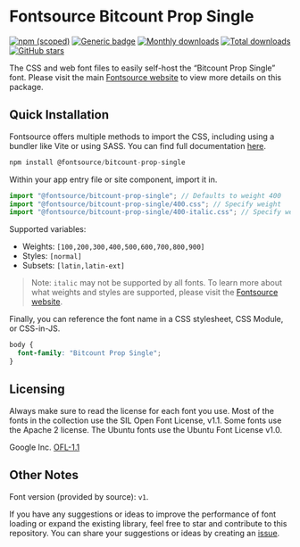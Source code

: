 # Fontsource Bitcount Prop Single

[![npm (scoped)](https://img.shields.io/npm/v/@fontsource/bitcount-prop-single?color=brightgreen)](https://www.npmjs.com/package/@fontsource/bitcount-prop-single) [![Generic badge](https://img.shields.io/badge/fontsource-passing-brightgreen)](https://github.com/fontsource/fontsource) [![Monthly downloads](https://badgen.net/npm/dm/@fontsource/bitcount-prop-single)](https://github.com/fontsource/fontsource) [![Total downloads](https://badgen.net/npm/dt/@fontsource/bitcount-prop-single)](https://github.com/fontsource/fontsource) [![GitHub stars](https://img.shields.io/github/stars/fontsource/fontsource.svg?style=social&label=Star)](https://github.com/fontsource/fontsource/stargazers)

The CSS and web font files to easily self-host the “Bitcount Prop Single” font. Please visit the main [Fontsource website](https://fontsource.org/fonts/bitcount-prop-single) to view more details on this package.

## Quick Installation

Fontsource offers multiple methods to import the CSS, including using a bundler like Vite or using SASS. You can find full documentation [here](https://fontsource.org/docs/getting-started/introduction).

```javascript
npm install @fontsource/bitcount-prop-single
```

Within your app entry file or site component, import it in.

```javascript
import "@fontsource/bitcount-prop-single"; // Defaults to weight 400
import "@fontsource/bitcount-prop-single/400.css"; // Specify weight
import "@fontsource/bitcount-prop-single/400-italic.css"; // Specify weight and style
```

Supported variables:
- Weights: `[100,200,300,400,500,600,700,800,900]`
- Styles: `[normal]`
- Subsets: `[latin,latin-ext]`

> Note: `italic` may not be supported by all fonts. To learn more about what weights and styles are supported, please visit the [Fontsource website](https://fontsource.org/fonts/bitcount-prop-single).

Finally, you can reference the font name in a CSS stylesheet, CSS Module, or CSS-in-JS.

```css
body {
  font-family: "Bitcount Prop Single";
}
```

## Licensing
Always make sure to read the license for each font you use. Most of the fonts in the collection use the SIL Open Font License, v1.1. Some fonts use the Apache 2 license. The Ubuntu fonts use the Ubuntu Font License v1.0.

Google Inc.
[OFL-1.1](http://scripts.sil.org/OFL)

## Other Notes
Font version (provided by source): `v1`.

If you have any suggestions or ideas to improve the performance of font loading or expand the existing library, feel free to star and contribute to this repository. You can share your suggestions or ideas by creating an [issue](https://github.com/fontsource/fontsource/issues).